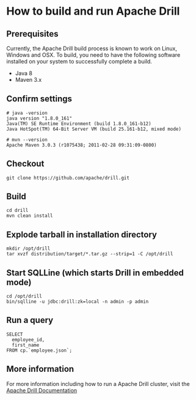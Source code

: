 # How to build and run Apache Drill

## Prerequisites

Currently, the Apache Drill build process is known to work on Linux, Windows and OSX.  To build, you need to have the following software installed on your system to successfully complete a build. 
  * Java 8
  * Maven 3.x

## Confirm settings
    # java -version
    java version "1.8.0_161"
    Java(TM) SE Runtime Environment (build 1.8.0_161-b12)
    Java HotSpot(TM) 64-Bit Server VM (build 25.161-b12, mixed mode)

    # mvn --version
    Apache Maven 3.0.3 (r1075438; 2011-02-28 09:31:09-0800)

## Checkout

    git clone https://github.com/apache/drill.git
    
## Build

    cd drill
    mvn clean install

## Explode tarball in installation directory
   
    mkdir /opt/drill
    tar xvzf distribution/target/*.tar.gz --strip=1 -C /opt/drill 

## Start SQLLine (which starts Drill in embedded mode)
    
    cd /opt/drill
    bin/sqlline -u jdbc:drill:zk=local -n admin -p admin

## Run a query

    SELECT 
      employee_id, 
      first_name
    FROM cp.`employee.json`; 
    
## More information 

For more information including how to run a Apache Drill cluster, visit the [Apache Drill Documentation](http://drill.apache.org/docs/)
